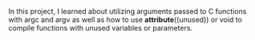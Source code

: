 In this project, I learned about utilizing arguments passed to C functions with argc and argv as well as how to use __attribute__((unused)) or void to compile functions with unused variables or parameters.

